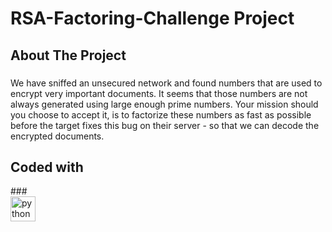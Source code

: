 <h1 align="left">RSA-Factoring-Challenge Project</h1>

###

<p align="left"></p>

###

<h2 align="left">About The Project</h2>

###

<p align="left">We have sniffed an unsecured network and found numbers that are used to encrypt very important documents. It seems that those numbers are not always generated using large enough prime numbers. Your mission should you choose to accept it, is to factorize these numbers as fast as possible before the target fixes this bug on their server - so that we can decode the encrypted documents.</p>

###

<h2 align="left">Coded with</h2>
###
<div align="left">
  <img src="https://cdn.jsdelivr.net/gh/devicons/devicon/icons/python/python-original.svg" height="40" alt="python logo"  />
</div>
